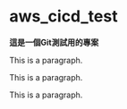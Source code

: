 # aws_cicd_test


**這是一個Git測試用的專案**


<!DOCTYPE html>
<html>
<body>

<p>This is a paragraph.</p>
<p>This is a paragraph.</p>
<p>This is a paragraph.</p>

</body>
</html>




